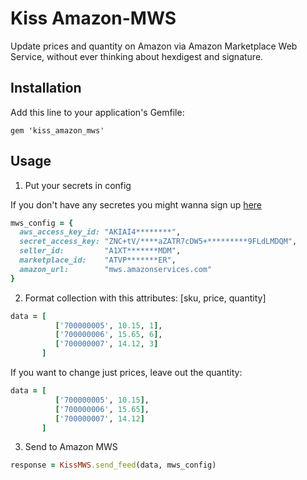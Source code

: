 # Kiss Amazon-MWS

Update prices and quantity on Amazon via Amazon Marketplace Web Service, without ever thinking about hexdigest and signature.

## Installation

Add this line to your application's Gemfile:

    gem 'kiss_amazon_mws'

## Usage

1. Put your secrets in config

If you don't have any secretes you might wanna sign up [here](https://developer.amazonservices.com/)

```ruby
mws_config = {
  aws_access_key_id: "AKIAI4********",
  secret_access_key: "ZNC+tV/****aZATR7cDW5+*********9FLdLMDQM",
  seller_id:         "A1XT*******MDM",
  marketplace_id:    "ATVP*******ER",
  amazon_url:        "mws.amazonservices.com"
}
```

2. Format collection with this attributes: [sku, price, quantity]

```ruby
data = [
          ['700000005', 10.15, 1],
          ['700000006', 15.65, 6],
          ['700000007', 14.12, 3]
       ]
```

If you want to change just prices, leave out the quantity:

```ruby
data = [
          ['700000005', 10.15],
          ['700000006', 15.65],
          ['700000007', 14.12]
       ]
```

3. Send to Amazon MWS

```ruby
response = KissMWS.send_feed(data, mws_config)
```
